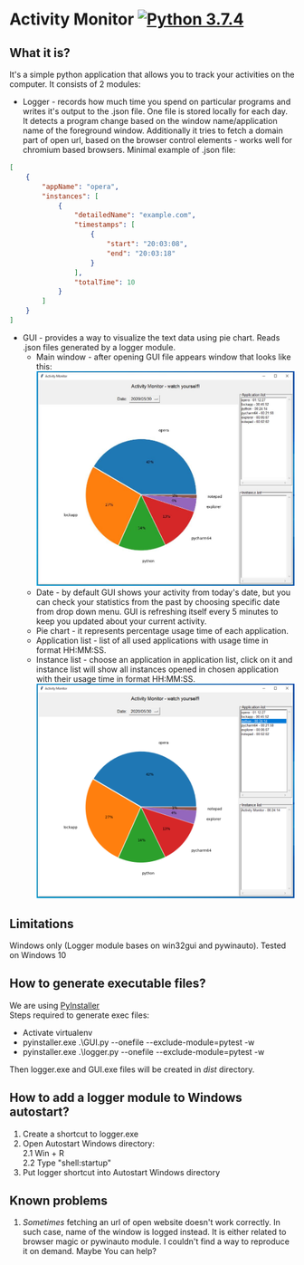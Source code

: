 # **Activity Monitor**  [![Python 3.7.4](https://img.shields.io/badge/python-3.7.4-yellow.svg)](https://www.python.org/)
## What it is?
It's a simple python application that allows you to track your activities on the computer.
It consists of 2 modules: 
* Logger - records how much time you spend on particular programs and writes it's output to the .json file. 
One file is stored locally for each day.
It detects a program change based on the window name/application name of the foreground window.
Additionally it tries to fetch a domain part of open url, based on the browser control elements - works well for chromium based browsers.
Minimal example of .json file:
```json
[
    {
        "appName": "opera",
        "instances": [
            {
                "detailedName": "example.com",
                "timestamps": [
                    {
                        "start": "20:03:08",
                        "end": "20:03:18"
                    }
                ],
                "totalTime": 10
            }
        ]
    }
]
```  

* GUI - provides a way to visualize the text data using pie chart. Reads .json files generated by a logger module.
  * Main window - after opening GUI file appears window that looks like this:  
  ![main window][GUI main window]
  * Date - by default GUI shows your activity from today's date, but you can check your statistics from the past by 
  choosing specific date from drop down menu. GUI is refreshing itself every 5 minutes to keep you updated about your 
  current activity.
  * Pie chart - it represents percentage usage time of each application.
  * Application list - list of all used applications with usage time in format HH:MM:SS.
  * Instance list - choose an application in application list, click on it and instance list will show all
    instances opened in chosen application with their usage time in format HH:MM:SS.
    ![instance list][List of instances]
  
## Limitations
Windows only (Logger module bases on win32gui and pywinauto). Tested on Windows 10

## How to generate executable files?
We are using [PyInstaller](https://www.pyinstaller.org)  
Steps required to generate exec files:  
* Activate virtualenv
* pyinstaller.exe .\GUI.py --onefile --exclude-module=pytest -w  
* pyinstaller.exe .\logger.py --onefile --exclude-module=pytest -w  

Then logger.exe and GUI.exe files will be created in _dist_ directory.

## How to add a logger module to Windows autostart?
1. Create a shortcut to logger.exe
2. Open Autostart Windows directory:  
 2.1  Win + R  
 2.2 Type "shell:startup"
3. Put logger shortcut into Autostart Windows directory

## Known problems  
1. _Sometimes_ fetching an url of open website doesn't work correctly. In such case, name of the window is logged instead.
It is either related to browser magic or pywinauto module. I couldn't find a way to reproduce it on demand. Maybe You can help?  

[GUI main window]: https://github.com/Barud21/ActivityMonitor/blob/master/docs/ActivityMonitor_GUI_01.PNG
[List of instances]: https://github.com/Barud21/ActivityMonitor/blob/master/docs/ActivityMonitor_GUI_02.PNG